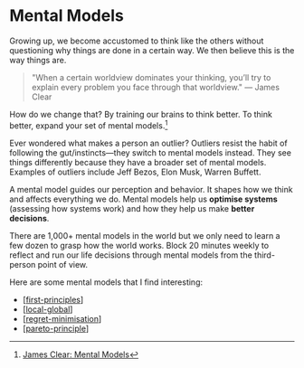 # Mental Models

Growing up, we become accustomed to think like the others without questioning why things are done in a certain way. We then believe this is the way things are.

> "When a certain worldview dominates your thinking, you’ll try to explain every problem you face through that worldview." — James Clear

How do we change that? By training our brains to think better. To think better, expand your set of mental models.[^s1] 

Ever wondered what makes a person an outlier? Outliers resist the habit of following the gut/instincts—they switch to mental models instead. They see things differently because they have a broader set of mental models. Examples of outliers include Jeff Bezos, Elon Musk, Warren Buffett.

A mental model guides our perception and behavior. It shapes how we think and affects everything we do. Mental models help us **optimise systems** (assessing how systems work) and how they help us make **better decisions**.

There are 1,000+ mental models in the world but we only need to learn a few dozen to grasp how the world works. Block 20 minutes weekly to reflect and run our life decisions through mental models from the third-person point of view.

Here are some mental models that I find interesting:
- [[first-principles]]
- [[local-global]]
- [[regret-minimisation]]
- [[pareto-principle]]

[^s1]: [James Clear: Mental Models](https://jamesclear.com/mental-models)

[//begin]: # "Autogenerated link references for markdown compatibility"
[first-principles]: mental-models/first-principles "First Principles"
[local-global]: mental-models/local-global "Local or Global"
[regret-minimisation]: mental-models/regret-minimisation "Regret Minimisation"
[pareto-principle]: mental-models/pareto-principle "Pareto Principle"
[//end]: # "Autogenerated link references"